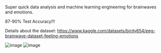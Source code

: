 Super quick data analysis and machine learning engineering for brainwaves and emotions.

87-90% Test Accuracy!!!

Details about the dataset: https://www.kaggle.com/datasets/birdy654/eeg-brainwave-dataset-feeling-emotions

![image](https://github.com/user-attachments/assets/6a54b460-f8a2-4f81-8061-c1462b39c89d)
![image](https://github.com/user-attachments/assets/b084fde3-4187-458e-9d6a-f8ba8a47cc8d)

